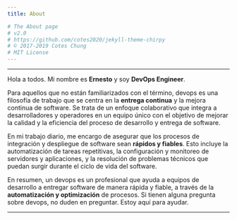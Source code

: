 ```yaml
---
title: About

# The About page
# v2.0
# https://github.com/cotes2020/jekyll-theme-chirpy
# © 2017-2019 Cotes Chung
# MIT License
---
```


---------------------------
Hola a todos. Mi nombre es **Ernesto** y soy **DevOps Engineer**.

Para aquellos que no están familiarizados con el término, devops es una filosofía de trabajo que se centra en la **entrega continua** y la mejora continua de software. Se trata de un enfoque colaborativo que integra a desarrolladores y operadores en un equipo único con el objetivo de mejorar la calidad y la eficiencia del proceso de desarrollo y entrega de software.

En mi trabajo diario, me encargo de asegurar que los procesos de integración y despliegue de software sean **rápidos y fiables**. Esto incluye la automatización de tareas repetitivas, la configuración y monitoreo de servidores y aplicaciones, y la resolución de problemas técnicos que puedan surgir durante el ciclo de vida del software.

En resumen, un devops es un profesional que ayuda a equipos de desarrollo a entregar software de manera rápida y fiable, a través de la **automatización y optimización** de procesos. Si tienen alguna pregunta sobre devops, no duden en preguntar. Estoy aquí para ayudar.

---------------------------

